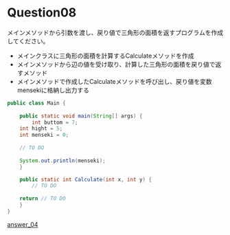   
# Question08

メインメソッドから引数を渡し、戻り値で三角形の面積を返すプログラムを作成してください。

 - メインクラスに三角形の面積を計算するCalculateメソッドを作成
 - メインメソッドから辺の値を受け取り、計算した三角形の面積を戻り値で返すメソッド
 - メインメソッドで作成したCalculateメソッドを呼び出し、戻り値を変数mensekiに格納し出力する

```java
public class Main {
 
    public static void main(String[] args) {
        int buttom = 7;
	int hight = 5;
	int menseki = 0;
	
	// TO DO
	
	System.out.println(menseki);
    }

    public static int Calculate(int x, int y) {
        // TO DO
	
	return // TO DO
    }
}
```

[answer_04](https://github.com/ktsuru-cw/Java_training/blob/master/Answer/answer_04.md)
